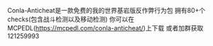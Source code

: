 Conla-Anticheat是一款免费的我的世界基岩版反作弊行为包
拥有80+个checks(包含战斗检测以及移动检测)
你可以在MCPEDL(https://mcpedl.com/conla-anticheat/)上下载
或者加群获取121259993